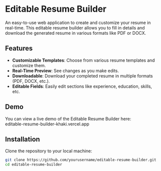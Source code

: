 # Editable Resume Builder

An easy-to-use web application to create and customize your resume in real-time. This editable resume builder allows you to fill in details and download the generated resume in various formats like PDF or DOCX.

## Features

- **Customizable Templates**: Choose from various resume templates and customize them.
- **Real-Time Preview**: See changes as you make edits.
- **Downloadable**: Download your completed resume in multiple formats (PDF, DOCX, etc.).
- **Editable Fields**: Easily edit sections like experience, education, skills, etc.

## Demo

You can view a live demo of the Editable Resume Builder here:  
editable-resume-builder-khaki.vercel.app


## Installation

Clone the repository to your local machine:

```bash
git clone https://github.com/yourusername/editable-resume-builder.git
cd editable-resume-builder
